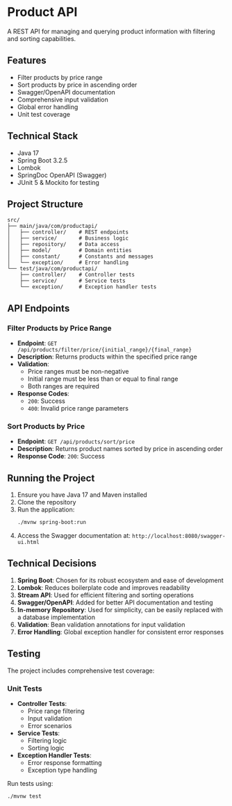 # Product API

A REST API for managing and querying product information with filtering and sorting capabilities.

## Features

- Filter products by price range
- Sort products by price in ascending order
- Swagger/OpenAPI documentation
- Comprehensive input validation
- Global error handling
- Unit test coverage

## Technical Stack

- Java 17
- Spring Boot 3.2.5
- Lombok
- SpringDoc OpenAPI (Swagger)
- JUnit 5 & Mockito for testing

## Project Structure

```
src/
├── main/java/com/productapi/
│   ├── controller/    # REST endpoints
│   ├── service/       # Business logic
│   ├── repository/    # Data access
│   ├── model/         # Domain entities
│   ├── constant/      # Constants and messages
│   └── exception/     # Error handling
└── test/java/com/productapi/
    ├── controller/    # Controller tests
    ├── service/       # Service tests
    └── exception/     # Exception handler tests
```

## API Endpoints

### Filter Products by Price Range
- **Endpoint**: `GET /api/products/filter/price/{initial_range}/{final_range}`
- **Description**: Returns products within the specified price range
- **Validation**:
  - Price ranges must be non-negative
  - Initial range must be less than or equal to final range
  - Both ranges are required
- **Response Codes**:
  - `200`: Success
  - `400`: Invalid price range parameters

### Sort Products by Price
- **Endpoint**: `GET /api/products/sort/price`
- **Description**: Returns product names sorted by price in ascending order
- **Response Code**: `200`: Success

## Running the Project

1. Ensure you have Java 17 and Maven installed
2. Clone the repository
3. Run the application:
   ```bash
   ./mvnw spring-boot:run
   ```
4. Access the Swagger documentation at: `http://localhost:8080/swagger-ui.html`

## Technical Decisions

1. **Spring Boot**: Chosen for its robust ecosystem and ease of development
2. **Lombok**: Reduces boilerplate code and improves readability
3. **Stream API**: Used for efficient filtering and sorting operations
4. **Swagger/OpenAPI**: Added for better API documentation and testing
5. **In-memory Repository**: Used for simplicity, can be easily replaced with a database implementation
6. **Validation**: Bean validation annotations for input validation
7. **Error Handling**: Global exception handler for consistent error responses

## Testing

The project includes comprehensive test coverage:

### Unit Tests
- **Controller Tests**:
  - Price range filtering
  - Input validation
  - Error scenarios
- **Service Tests**:
  - Filtering logic
  - Sorting logic
- **Exception Handler Tests**:
  - Error response formatting
  - Exception type handling

Run tests using:
```bash
./mvnw test
``` 